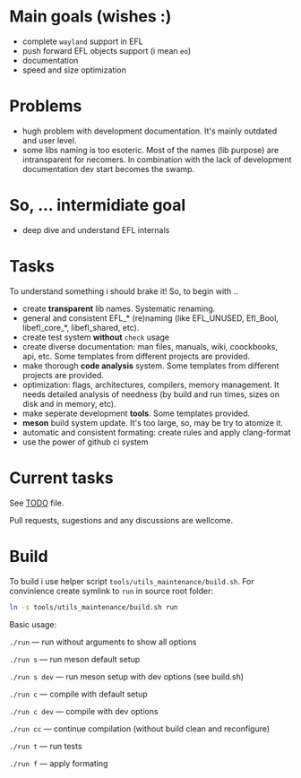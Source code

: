 # Main goals (wishes :)

- complete `wayland` support in EFL
- push forward EFL objects support (i mean `eo`)
- documentation
- speed and size optimization

# Problems

- hugh problem with development documentation. It's mainly outdated 
  and user level.
- some libs naming is too esoteric. Most of the names (lib purpose) are 
  intransparent for necomers. In combination with the lack of development 
  documentation dev start becomes the swamp.

# So, ... intermidiate goal

- deep dive and understand EFL internals

# Tasks

To understand something i should brake it! So, to begin with ..

- create **transparent** lib names. Systematic renaming.
- general and consistent EFL_* (re)naming (like EFL_UNUSED, 
  Efl_Bool, libefl_core_*, libefl_shared, etc).
- create test system **without** `check` usage
- create diverse documentation: man files, manuals, wiki, coockbooks, api, etc.
  Some templates from different projects are provided.
- make thorough **code analysis** system. Some templates from different 
  projects are provided.
- optimization: flags, architectures, compilers, memory management. It needs 
  detailed analysis of needness (by build and run times, sizes on  disk and 
  in memory, etc).
- make seperate development **tools**. Some templates provided.
- **meson** build system update. It's too large, so, may be try to atomize it.
- automatic and consistent formating: create rules and apply clang-format
- use the power of github ci system

# Current tasks

See [TODO](./TODO) file. 

Pull requests, sugestions and any discussions are wellcome.

# Build

To build i use helper script `tools/utils_maintenance/build.sh`.
For convinience create symlink to `run` in source root folder:
```bash
ln -s tools/utils_maintenance/build.sh run
```

Basic usage: 

`./run`       — run without arguments to show all options

`./run s`     — run meson default setup

`./run s dev` — run meson setup with dev options (see build.sh)

`./run c`     — compile with default setup

`./run c dev` — compile with dev options

`./run cc`    — continue compilation (without build clean and reconfigure)

`./run t`     — run tests

`./run f`     — apply formating
